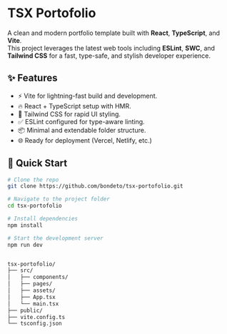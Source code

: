 # TSX Portofolio

A clean and modern portfolio template built with **React**, **TypeScript**, and **Vite**.  
This project leverages the latest web tools including **ESLint**, **SWC**, and **Tailwind CSS** for a fast, type-safe, and stylish developer experience.

## ✨ Features

- ⚡️ Vite for lightning-fast build and development.
- 🔥 React + TypeScript setup with HMR.
- 🎨 Tailwind CSS for rapid UI styling.
- ✅ ESLint configured for type-aware linting.
- 📦 Minimal and extendable folder structure.
- 🌐 Ready for deployment (Vercel, Netlify, etc.)

## 🚀 Quick Start

```bash
# Clone the repo
git clone https://github.com/bondeto/tsx-portofolio.git

# Navigate to the project folder
cd tsx-portofolio

# Install dependencies
npm install

# Start the development server
npm run dev


tsx-portofolio/
├── src/
│   ├── components/
│   ├── pages/
│   ├── assets/
│   ├── App.tsx
│   └── main.tsx
├── public/
├── vite.config.ts
└── tsconfig.json

```
